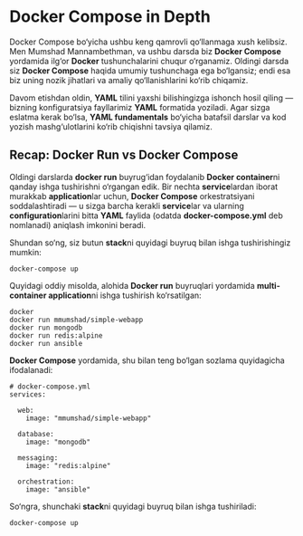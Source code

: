 # Docker Compose in Depth

Docker Compose bo‘yicha ushbu keng qamrovli qo‘llanmaga xush kelibsiz. Men Mumshad Mannambethman, va ushbu darsda biz **Docker Compose** yordamida ilg‘or **Docker** tushunchalarini chuqur o‘rganamiz. Oldingi darsda siz **Docker Compose** haqida umumiy tushunchaga ega bo‘lgansiz; endi esa biz uning nozik jihatlari va amaliy qo‘llanishlarini ko‘rib chiqamiz.

Davom etishdan oldin, **YAML** tilini yaxshi bilishingizga ishonch hosil qiling — bizning konfiguratsiya fayllarimiz **YAML** formatida yoziladi. Agar sizga eslatma kerak bo‘lsa, **YAML fundamentals** bo‘yicha batafsil darslar va kod yozish mashg‘ulotlarini ko‘rib chiqishni tavsiya qilamiz.

## Recap: Docker Run vs Docker Compose

Oldingi darslarda **docker run** buyrug‘idan foydalanib **Docker container**ni qanday ishga tushirishni o‘rgangan edik. Bir nechta **service**lardan iborat murakkab **application**lar uchun, **Docker Compose** orkestratsiyani soddalashtiradi — u sizga barcha kerakli **service**lar va ularning **configuration**larini bitta **YAML** faylida (odatda **docker-compose.yml** deb nomlanadi) aniqlash imkonini beradi.

Shundan so‘ng, siz butun **stack**ni quyidagi buyruq bilan ishga tushirishingiz mumkin:

```shell
docker-compose up
```

Quyidagi oddiy misolda, alohida **Docker run** buyruqlari yordamida **multi-container application**ni ishga tushirish ko‘rsatilgan:

```shell
docker
docker run mmumshad/simple-webapp
docker run mongodb
docker run redis:alpine
docker run ansible
```

**Docker Compose** yordamida, shu bilan teng bo‘lgan sozlama quyidagicha ifodalanadi:

```docker-compose
# docker-compose.yml
services:
  
  web:
    image: "mmumshad/simple-webapp"

  database:
    image: "mongodb"
  
  messaging:
    image: "redis:alpine"
  
  orchestration:
    image: "ansible"
```

So‘ngra, shunchaki **stack**ni quyidagi buyruq bilan ishga tushiriladi:

```shell
docker-compose up
```
